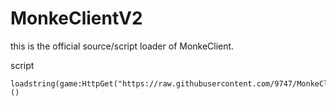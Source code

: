 # MonkeClientV2
this is the official source/script loader of MonkeClient.

script
```
loadstring(game:HttpGet("https://raw.githubusercontent.com/9747/MonkeClientV2/main/scripts/source"))()
```
